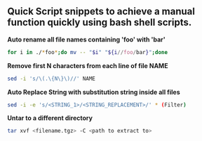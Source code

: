 Quick Script snippets to achieve a manual function quickly using bash shell scripts.
------------------------------------------------------------------------------------

**Auto rename all file names containing 'foo' with 'bar'**

```bash
for i in ./*foo*;do mv -- "$i" "${i//foo/bar}";done
```

**Remove first N characters from each line of file NAME**

```bash
sed -i 's/\(.\{N\}\)//' NAME
```

**Auto Replace String with substitution string inside all files**

```bash
sed -i -e 's/<STRING_1>/<STRING_REPLACEMENT>/' * (Filter)
```

**Untar to a different directory**

```bash
tar xvf <filename.tgz> -C <path to extract to>
```